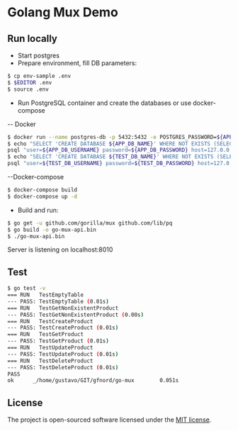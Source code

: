 # Golang Mux Demo

## Run locally

- Start postgres
- Prepare environment, fill DB parameters:

``` bash
$ cp env-sample .env
$ $EDITOR .env
$ source .env
```

- Run PostgreSQL container and create the databases or use docker-compose

-- Docker
``` bash
$ docker run --name postgres-db -p 5432:5432 -e POSTGRES_PASSWORD=${APP_DB_PASSWORD} -d postgres
$ echo "SELECT 'CREATE DATABASE ${APP_DB_NAME}' WHERE NOT EXISTS (SELECT FROM pg_database WHERE datname = '${APP_DB_NAME}')\gexec" | \
psql "user=${APP_DB_USERNAME} password=${APP_DB_PASSWORD} host=127.0.0.1 port=5432"
$ echo "SELECT 'CREATE DATABASE ${TEST_DB_NAME}' WHERE NOT EXISTS (SELECT FROM pg_database WHERE datname = '${TEST_DB_NAME}')\gexec" | \
psql "user=${TEST_DB_USERNAME} password=${TEST_DB_PASSWORD} host=127.0.0.1 port=5432"
```
--Docker-compose
``` bash
$ docker-compose build
$ docker-compose up -d
```
- Build and run:

```bash
$ go get -u github.com/gorilla/mux github.com/lib/pq
$ go build -o go-mux-api.bin
$ ./go-mux-api.bin
```

Server is listening on localhost:8010

## Test

```bash
$ go test -v
=== RUN   TestEmptyTable
--- PASS: TestEmptyTable (0.01s)
=== RUN   TestGetNonExistentProduct
--- PASS: TestGetNonExistentProduct (0.00s)
=== RUN   TestCreateProduct
--- PASS: TestCreateProduct (0.01s)
=== RUN   TestGetProduct
--- PASS: TestGetProduct (0.01s)
=== RUN   TestUpdateProduct
--- PASS: TestUpdateProduct (0.01s)
=== RUN   TestDeleteProduct
--- PASS: TestDeleteProduct (0.01s)
PASS
ok      _/home/gustavo/GIT/gfnord/go-mux        0.051s
```

## License

The project is open-sourced software licensed under the [MIT license](https://opensource.org/licenses/MIT).
